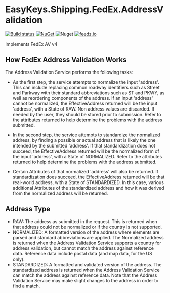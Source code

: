 # EasyKeys.Shipping.FedEx.AddressValidation

[![Build status](https://ci.appveyor.com/api/projects/status/xp52rbpa9vmr1ck9?svg=true)](https://ci.appveyor.com/project/easykeys/easykeys-shipping)
[![NuGet](https://img.shields.io/nuget/v/EasyKeys.Shipping.FedEx.AddressValidation.svg)](https://www.nuget.org/packages?q=EasyKeys.Shipping.FedEx.AddressValidation)
![Nuget](https://img.shields.io/nuget/dt/EasyKeys.Shipping.FedEx.AddressValidation)
[![feedz.io](https://img.shields.io/badge/endpoint.svg?url=https://f.feedz.io/easykeys/core/shield/EasyKeys.Shipping.FedEx.AddressValidation/latest)](https://f.feedz.io/easykeys/core/packages/EasyKeys.Shipping.FedEx.AddressValidation/latest/download)

Implements FedEx AV v4


## How FedEx Address Validation Works

The Address Validation Service performs the following tasks:

- As the first step, the service attempts to normalize the input 'address'. This can include replacing
  common roadway identifiers such as Street and Parkway with their standard abbreviations such
  as ST and PKWY, as well as reordering components of the address. If an input 'address' cannot
  be normalized, the EffectiveAddress returned will be the input 'address', with a State of RAW.
  Non address values are discarded. If needed by the user, they should be stored prior to
  submission. Refer to the attributes returned to help determine the problems with the address
  submitted.

- In the second step, the service attempts to standardize the normalized address, by finding a
  possible or actual address that is likely the one intended by the submitted 'address'. If that
standardization does not succeed, the EffectiveAddress returned will be the normalized form of
the input 'address', with a State of NORMALIZED. Refer to the attributes returned to help
determine the problems with the address submitted.

- Certain Attributes of that normalized 'address' will also be returned. If standardization does
succeed, the EffectiveAddress returned will be that real-world address, with a State of
STANDARDIZED. In this case, various additional Attributes of the standardized address and how
it was derived from the normalized address will be returned.

## Address Type

- RAW: The address as submitted in the request. 
  This is returned when that address could not be normalized or if the country is not supported.
- NORMALIZED: A formatted version of the address where elements are parsed and standard abbreviations are applied. 
  The Normalized address is returned when the Address Validation Service supports a country for address validation, 
  but cannot match the address against reference data. Reference data include postal data (and map data, for the US only).
- STANDARDIZED: A formatted and validated version of the address. 
  The standardized address is returned when the Address Validation Service can match the address against reference data. 
  Note that the Address Validation Service may make slight changes to the address in order to find a match. 
